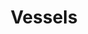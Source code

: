 ---
title: Vessels
_hide_content: true
description_markdown:
permalink: /ceramics/vessels/
archive: false
order_number: 1
_gallery_date: 2022-05-01 00:00:00
main_image_path: /assets/images/6820-screen-copy-1.jpg
images:
  - image_path: /assets/images/6820-screen-copy.jpg
    image_title: Orange and green vessel
    image_description:
  - image_path: /assets/images/6826-screen-copy.jpg
    image_title: detail 1
    image_description:
  - image_path: /assets/images/6825-screen-copy.jpg
    image_title: detail 2
    image_description:
  - image_path: /assets/images/6827-screen-copy.jpg
    image_title: Blue and green vessel
    image_description:
  - image_path: /assets/images/6831-screen-copy.jpg
    image_title: detail 1
    image_description:
  - image_path: /assets/images/6829-screen-copy.jpg
    image_title: detail 2
    image_description:
  - image_path: /assets/images/6833-screen-copy.jpg
    image_title: 'Blue and orange vessel '
    image_description:
  - image_path: /assets/images/6834-screen-copy.jpg
    image_title: view 2
    image_description:
  - image_path: /assets/images/6837-screen-copy.jpg
    image_title: view 3
    image_description:
  - image_path: /assets/images/6808-screen-copy.jpg
    image_title: Floral vessel
    image_description:
  - image_path: /assets/images/6817-screen-copy.jpg
    image_title: detail
    image_description:
  - image_path: /assets/images/6812-screen-copy.jpg
    image_title: view 2
    image_description:
_options:
  image_path:
    uploads_dir: assets/images/:year
    width: 1200
    height: 1200
    resize_style: contain
    mime_type: image/jpeg
  main_image_path:
    uploads_dir: assets/images/:year
    width: 1200
    height: 800
    resize_style: contain
    mime_type: image/jpeg
_comments:
  title: Gallery title
  permalink: Be careful editing this
  main_image_path: Image used to represent your gallery
  images: Add and edit your gallery images here
  image_description: May only be used in the close up of an image
  order_number: Display order on the installations page
  archive: Should we archive it?
---